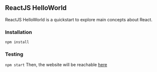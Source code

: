 ## ReactJS HelloWorld ##
ReactJS HelloWorld is a quickstart to explore main concepts about React.

### Installation ###
`npm install`

### Testing ###
`npm start`
Then, the website will be reachable [here](http://localhost:3000/)
